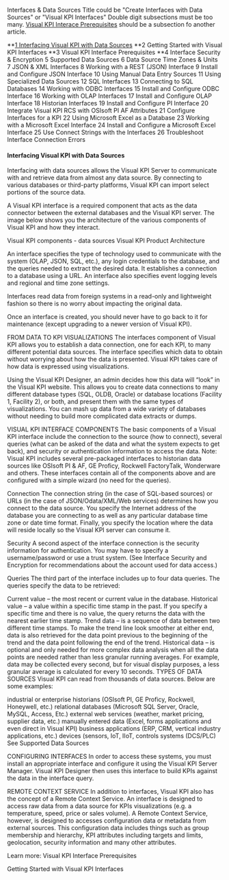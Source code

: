 Interfaces & Data Sources
Title could be "Create Interfaces with Data Sources" or "Visual KPI Interfaces"
Double digit subsections must be too many. 
[Visual KPI Interace Prerequisites](http://betadocs.transpara.com/knowledge-base/interface-prerequisites/) should be a subsection fo another article.

**[1 Interfacing Visual KPI with Data Sources]()
**2 Getting Started with Visual KPI Interfaces
**3 Visual KPI Interface Prerequisites
**4 Interface Security & Encryption
5 Supported Data Sources
6 Data Source Time Zones & Units
7 JSON & XML Interfaces
8 Working with a REST (JSON) Interface
9 Install and Configure JSON Interface
10 Using Manual Data Entry Sources
11 Using Specialized Data Sources
12 SQL Interfaces
13 Connecting to SQL Databases
14 Working with ODBC Interfaces
15 Install and Configure ODBC Interface
16 Working with OLAP Interfaces
17 Install and Configure OLAP Interface
18 Historian Interfaces
19 Install and Configure PI Interface
20 Integrate Visual KPI RCS with OSIsoft PI AF Attributes
21 Configure Interfaces for a KPI
22 Using Microsoft Excel as a Database
23 Working with a Microsoft Excel Interface
24 Install and Configure a Microsoft Excel Interface
25 Use Connect Strings with the Interfaces
26 Troubleshoot Interface Connection Errors

#### Interfacing Visual KPI with Data Sources

Interfacing with data sources allows the Visual KPI Server to communicate with and retrieve data from almost any data source. By connecting to various databases or third-party platforms, Visual KPI can import select portions of the source data.

A Visual KPI interface is a required component that acts as the data connector between the external databases and the Visual KPI server. The image below shows you the architecture of the various components of Visual KPI and how they interact.

 

Visual KPI components - data sources
Visual KPI Product Architecture
 

An interface specifies the type of technology used to communicate with the system (OLAP, JSON, SQL, etc.), any login credentials to the database, and the queries needed to extract the desired data. It establishes a connection to a database using a URL. An interface also specifies event logging levels and regional and time zone settings.

Interfaces read data from foreign systems in a read-only and lightweight fashion so there is no worry about impacting the original data.

Once an interface is created, you should never have to go back to it for maintenance (except upgrading to a newer version of Visual KPI).

FROM DATA TO KPI VISUALIZATIONS
The interfaces component of Visual KPI allows you to establish a data connection, one for each KPI, to many different potential data sources. The interface specifies which data to obtain without worrying about how the data is presented. Visual KPI takes care of how data is expressed using visualizations.

Using the Visual KPI Designer, an admin decides how this data will “look” in the Visual KPI website. This allows you to create data connections to many different database types (SQL, OLDB, Oracle) or database locations (Facility 1, Facility 2), or both, and present them with the same types of visualizations. You can mash up data from a wide variety of databases without needing to build more complicated data extracts or dumps.

VISUAL KPI INTERFACE COMPONENTS
The basic components of a Visual KPI interface include the connection to the source (how to connect), several queries (what can be asked of the data and what the system expects to get back), and security or authentication information to access the data.
Note: Visual KPI includes several pre-packaged interfaces to historian data sources like OSIsoft PI & AF, GE Proficy, Rockwell FactoryTalk, Wonderware and others. These interfaces contain all of the components above and are configured with a simple wizard (no need for the queries).

Connection
The connection string (in the case of SQL-based sources) or URLs (in the case of JSON/Odata/XML/Web services) determines how you connect to the data source. You specify the Internet address of the database you are connecting to as well as any particular database time zone or date time format. Finally, you specify the location where the data will reside locally so the Visual KPI server can consume it.

Security
A second aspect of the interface connection is the security information for authentication. You may have to specify a username/password or use a trust system. (See Interface Security and Encryption for recommendations about the account used for data access.)

Queries
The third part of the interface includes up to four data queries. The queries specify the data to be retrieved:

Current value – the most recent or current value in the database.
Historical value – a value within a specific time stamp in the past. If you specify a specific time and there is no value, the query returns the data with the nearest earlier time stamp.
Trend data – is a sequence of data between two different time stamps. To make the trend line look smoother at either end, data is also retrieved for the data point previous to the beginning of the trend and the data point following the end of the trend.
Historical data – is optional and only needed for more complex data analysis when all the data points are needed rather than less granular running averages. For example, data may be collected every second, but for visual display purposes, a less granular average is calculated for every 10 seconds.
TYPES OF DATA SOURCES
Visual KPI can read from thousands of data sources. Below are some examples:

industrial or enterprise historians (OSIsoft PI, GE Proficy, Rockwell, Honeywell, etc.)
relational databases (Microsoft SQL Server, Oracle, MySQL, Access, Etc.)
external web services (weather, market pricing, supplier data, etc.)
manually entered data (Excel, forms applications and even direct in Visual KPI)
business applications (ERP, CRM, vertical industry applications, etc.)
devices (sensors, IoT, IIoT, controls systems (DCS/PLC)
See Supported Data Sources

CONFIGURING INTERFACES
In order to access these systems, you must install an appropriate interface and configure it using the Visual KPI Server Manager. Visual KPI Designer then uses this interface to build KPIs against the data in the interface query.

REMOTE CONTEXT SERVICE
In addition to interfaces, Visual KPI also has the concept of a Remote Context Service. An interface is designed to access raw data from a data source for KPIs visualizations (e.g. a temperature, speed, price or sales volume). A Remote Context Service, however, is designed to accesses configuration data or metadata from external sources. This configuration data includes things such as group membership and hierarchy, KPI attributes including targets and limits, geolocation, security information and many other attributes.

Learn more:
Visual KPI Interface Prerequisites

Getting Started with Visual KPI Interfaces
